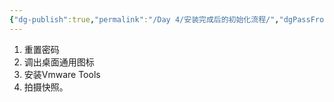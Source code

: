 ```yaml
---
{"dg-publish":true,"permalink":"/Day 4/安装完成后的初始化流程/","dgPassFrontmatter":true}
---
```


1. 重置密码
2. 调出桌面通用图标
3. 安装Vmware Tools
4. 拍摄快照。